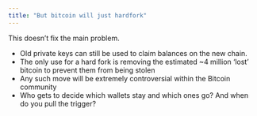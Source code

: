 ```yaml
---
title: "But bitcoin will just hardfork"
---
```

This doesn’t fix the main problem.

- Old private keys can still be used to claim balances on the new chain.
- The only use for a hard fork is removing the estimated ~4 million ‘lost’ bitcoin to prevent them from being stolen
- Any such move will be extremely controversial within the Bitcoin community
- Who gets to decide which wallets stay and which ones go? And when do you pull the trigger?